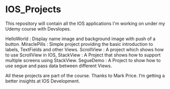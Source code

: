 # IOS_Projects
This repository will contain all the IOS applications I'm working on under my Udemy course with Devslopes.

HelloWorld : Display name image and background image with push of a button.
MiraclePills : Simple project providing the basic introduction to labels, TextFields and other Views.
ScrollView : A project which shows how to use ScrollView in IOS,
StackView : A Project that shows how to support multiple screens using StackView.
SegueDemo : A Project to show how to use segue and pass data between different Views.


All these projects are part of the course. Thanks to Mark Price. I’m getting a better insights at IOS Development.
